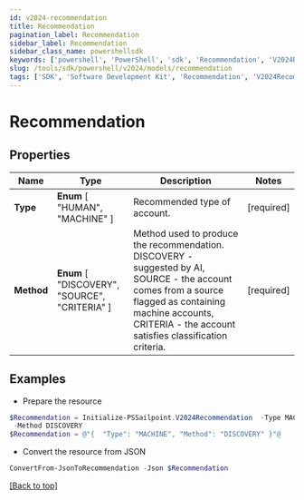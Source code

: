 ```yaml
---
id: v2024-recommendation
title: Recommendation
pagination_label: Recommendation
sidebar_label: Recommendation
sidebar_class_name: powershellsdk
keywords: ['powershell', 'PowerShell', 'sdk', 'Recommendation', 'V2024Recommendation'] 
slug: /tools/sdk/powershell/v2024/models/recommendation
tags: ['SDK', 'Software Development Kit', 'Recommendation', 'V2024Recommendation']
---
```



# Recommendation

## Properties

Name | Type | Description | Notes
------------ | ------------- | ------------- | -------------
**Type** |  **Enum** [  "HUMAN",    "MACHINE" ] | Recommended type of account. | [required]
**Method** |  **Enum** [  "DISCOVERY",    "SOURCE",    "CRITERIA" ] | Method used to produce the recommendation. DISCOVERY - suggested by AI, SOURCE - the account comes from a source flagged as containing machine accounts, CRITERIA - the account satisfies classification criteria. | [required]

## Examples

- Prepare the resource
```powershell
$Recommendation = Initialize-PSSailpoint.V2024Recommendation  -Type MACHINE `
 -Method DISCOVERY
$Recommendation = @"{  "Type": "MACHINE", "Method": "DISCOVERY" }"@
```

- Convert the resource from JSON
```powershell
ConvertFrom-JsonToRecommendation -Json $Recommendation
```


[[Back to top]](#) 

